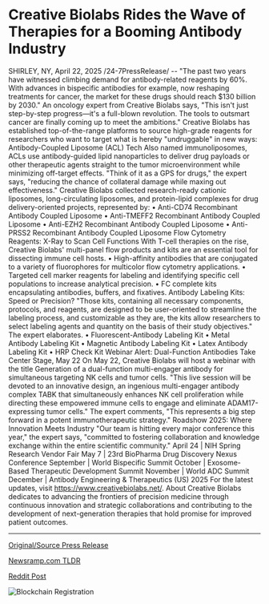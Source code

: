 # Creative Biolabs Rides the Wave of Therapies for a Booming Antibody Industry

SHIRLEY, NY, April 22, 2025 /24-7PressRelease/ -- "The past two years have witnessed climbing demand for antibody-related reagents by 60%. With advances in bispecific antibodies for example, now reshaping treatments for cancer, the market for these drugs should reach $130 billion by 2030." An oncology expert from Creative Biolabs says, "This isn't just step-by-step progress—it's a full-blown revolution. The tools to outsmart cancer are finally coming up to meet the ambitions."  Creative Biolabs has established top-of-the-range platforms to source high-grade reagents for researchers who want to target what is hereby "undruggable" in new ways:  Antibody-Coupled Liposome (ACL) Tech  Also named immunoliposomes, ACLs use antibody-guided lipid nanoparticles to deliver drug payloads or other therapeutic agents straight to the tumor microenvironment while minimizing off-target effects. "Think of it as a GPS for drugs," the expert says, "reducing the chance of collateral damage while maxing out effectiveness." Creative Biolabs collected research-ready cationic liposomes, long-circulating liposomes, and protein-lipid complexes for drug delivery-oriented projects, represented by: • Anti-CD74 Recombinant Antibody Coupled Liposome • Anti-TMEFF2 Recombinant Antibody Coupled Liposome • Anti-EZH2 Recombinant Antibody Coupled Liposome • Anti-PRSS2 Recombinant Antibody Coupled Liposome  Flow Cytometry Reagents: X-Ray to Scan Cell Functions  With T-cell therapies on the rise, Creative Biolabs' multi-panel flow products and kits are an essential tool for dissecting immune cell hosts.  • High-affinity antibodies that are conjugated to a variety of fluorophores for multicolor flow cytometry applications. • Targeted cell marker reagents for labeling and identifying specific cell populations to increase analytical precision. • FC complete kits encapsulating antibodies, buffers, and fixatives.  Antibody Labeling Kits: Speed or Precision?  "Those kits, containing all necessary components, protocols, and reagents, are designed to be user-oriented to streamline the labeling process, and customizable as they are, the kits allow researchers to select labeling agents and quantity on the basis of their study objectives." The expert elaborates. • Fluorescent-Antibody Labeling Kit • Metal Antibody Labeling Kit • Magnetic Antibody Labeling Kit • Latex Antibody Labeling Kit • HRP Check Kit  Webinar Alert: Dual-Function Antibodies Take Center Stage, May 22  On May 22, Creative Biolabs will host a webinar with the title Generation of a dual-function multi-engager antibody for simultaneous targeting NK cells and tumor cells. "This live session will be devoted to an innovative design, an ingenious multi-engager antibody complex TABK that simultaneously enhances NK cell proliferation while directing these empowered immune cells to engage and eliminate ADAM17-expressing tumor cells." The expert comments, "This represents a big step forward in a potent immunotherapeutic strategy."  Roadshow 2025: Where Innovation Meets Industry  "Our team is hitting every major conference this year," the expert says, "committed to fostering collaboration and knowledge exchange within the entire scientific community."  April 24 | NIH Spring Research Vendor Fair May 7 | 23rd BioPharma Drug Discovery Nexus Conference September | World Bispecific Summit October | Exosome-Based Therapeutic Development Summit November | World ADC Summit December | Antibody Engineering & Therapeutics (US) 2025  For the latest updates, visit https://www.creativebiolabs.net/.  About Creative Biolabs dedicates to advancing the frontiers of precision medicine through continuous innovation and strategic collaborations and contributing to the development of next-generation therapies that hold promise for improved patient outcomes. 

---

[Original/Source Press Release](https://www.24-7pressrelease.com/press-release/522021/creative-biolabs-rides-the-wave-of-therapies-for-a-booming-antibody-industry)
                    

[Newsramp.com TLDR](https://newsramp.com/curated-news/innovative-cancer-treatment-solutions-by-creative-biolabs/d44f808a19f44f96ded8d82b9ce443a1) 

 



[Reddit Post](https://www.reddit.com/r/eventNews/comments/1k50cqh/innovative_cancer_treatment_solutions_by_creative/) 



![Blockchain Registration](https://cdn.newsramp.app/24-7PressRelease/qrcode/254/22/goldCzKK.webp)